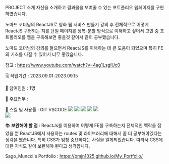 PROJECT 소개
자신을 소개하고 결과물을 보여줄 수 있는 포트폴리오 웹페이지를 구현하였습니다.

노마드 코더님의 ReactJS로 영화 웹 서비스 만들기 강의 후 전체적으로 어떻게 ReactJS 구현되는 지를 단일 페이지를 정복-분할 방식으로 이해하고 싶어서
고민 중 포트폴리오를 웹을 구축해보면 좋을것 같아서 같이 공부했습니다.

노마드 코더님의 강의를 들으면서 ReactJS를 이해하는 데 큰 도움이 되었으며 특히 FE의 기초를 다질 수 있어서 너무 좋았습니다.

참고 : https://www.youtube.com/watch?v=4ag1LsgIUc0 
 
🗓️ 작업기간 : 2023.09.01-2023.09.15

🙋 참여인원 : 1명

📘 주요업무 :

🌱 스킬 및 사용툴 : GIT VSCODE 
<img src="https://img.shields.io/badge/node.js-339933?style=for-the-badge&logo=Node.js&logoColor=white">
<img src="https://img.shields.io/badge/html5-E34F26?style=for-the-badge&logo=html5&logoColor=white">
<img src="https://img.shields.io/badge/javascript-F7DF1E?style=for-the-badge&logo=javascript&logoColor=black"> 
<img src="https://img.shields.io/badge/react-61DAFB?style=for-the-badge&logo=react&logoColor=black"> 
<img src="https://img.shields.io/badge/css-1572B6?style=for-the-badge&logo=css3&logoColor=white">    
<img src="https://img.shields.io/badge/github-181717?style=for-the-badge&logo=github&logoColor=white">

📚 **보완해야 할 점** :
ReactJs를 이용하여 어떻게 FE를 구축하는지 전체적인 맥락을 잡았을 뿐 ReactJS에서 사용하는 routes 및 라이브러리에 대해서 좀 더 공부해야겠다는 생각을 했습니다.
특히 CSS가 엄청 중요하다는 사실을 알게되었습니다. 따라서 CSS에 대한 지식도 같이 보완해야 된다고 생각합니다.

Sago_Muncci's Portfolio : https://pmjn1025.github.io/My_Portfolio/

